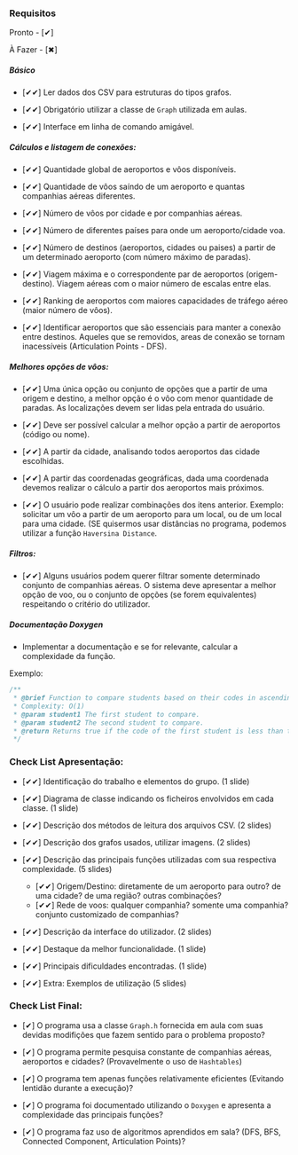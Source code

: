 ### Requisitos

Pronto - [✔]

À Fazer - [✖]

##### Básico

- [✔✔] Ler dados dos CSV para estruturas do tipos grafos.

- [✔✔] Obrigatório utilizar a classe de `Graph` utilizada em aulas.

- [✔✔] Interface em linha de comando amigável.

##### Cálculos e listagem de conexões:

- [✔✔] Quantidade global de aeroportos e vôos disponíveis.

- [✔✔] Quantidade de vôos saíndo de um aeroporto e quantas companhias aéreas diferentes.

- [✔✔] Número de vôos por cidade e por companhias aéreas.

- [✔✔] Número de diferentes países para onde um aeroporto/cidade voa.

- [✔✔] Número de destinos (aeroportos, cidades ou paises) a partir de um determinado aeroporto (com número máximo de paradas).

- [✔✔] Viagem máxima e o correspondente par de aeroportos (origem-destino). Viagem aéreas com o maior número de escalas entre elas.

- [✔✔] Ranking de aeroportos com maiores capacidades de tráfego aéreo (maior número de vôos).

- [✔✔] Identificar aeroportos que são essenciais para manter a conexão entre destinos. Aqueles que se removidos, areas de conexão se tornam inacessíveis (Articulation Points - DFS).

##### Melhores opções de vôos:

- [✔✔] Uma única opção ou conjunto de opções que a partir de uma origem e destino, a melhor opção é o vôo com menor quantidade de paradas. As localizações devem ser lidas pela entrada do usuário.

- [✔✔] Deve ser possível calcular a melhor opção a partir de aeroportos (código ou nome).

- [✔✔] A partir da cidade, analisando todos aeroportos das cidade escolhidas.

- [✔✔] A partir das coordenadas geográficas, dada uma coordenada devemos realizar o cálculo a partir dos aeroportos mais próximos.

- [✔✔] O usuário pode realizar combinações dos itens anterior. Exemplo: solicitar um vôo a partir de um aeroporto para um local, ou de um local para uma cidade. (SE quisermos usar distâncias no programa, podemos utilizar a função `Haversina Distance`.

##### Filtros:

- [✔✔] Alguns usuários podem querer filtrar somente determinado conjunto de companhias aéreas. O sistema deve apresentar a melhor opção de voo, ou o conjunto de opções (se forem equivalentes) respeitando o critério do utilizador.

##### Documentação Doxygen

- Implementar a documentação e se for relevante, calcular a complexidade da função.

Exemplo:

```c
/**
 * @brief Function to compare students based on their codes in ascending order.
 * Complexity: O(1)
 * @param student1 The first student to compare.
 * @param student2 The second student to compare.
 * @return Returns true if the code of the first student is less than that of the second.
 */
```

### Check List Apresentação:

- [✔✔] Identificação do trabalho e elementos do grupo. (1 slide)

- [✔✔] Diagrama de classe indicando os ficheiros envolvidos em cada classe. (1 slide)

- [✔✔] Descrição dos métodos de leitura dos arquivos CSV. (2 slides)

- [✔✔] Descrição dos grafos usados, utilizar imagens. (2 slides)

- [✔✔] Descrição das principais funções utilizadas com sua respectiva complexidade. (5 slides)

  - [✔✔] Origem/Destino: diretamente de um aeroporto para outro? de uma cidade? de uma região? outras combinações?
  - [✔✔] Rede de voos: qualquer companhia? somente uma companhia? conjunto customizado de companhias?

- [✔✔] Descrição da interface do utilizador. (2 slides)

- [✔✔] Destaque da melhor funcionalidade. (1 slide)

- [✔✔] Principais dificuldades encontradas. (1 slide)

- [✔✔] Extra: Exemplos de utilização (5 slides)

### Check List Final:

- [✔] O programa usa a classe `Graph.h` fornecida em aula com suas devidas modifições que fazem sentido para o problema proposto?

- [✔] O programa permite pesquisa constante de companhias aéreas, aeroportos e cidades? (Provavelmente o uso de `Hashtables`)

- [✔] O programa tem apenas funções relativamente eficientes (Evitando lentidão durante a execução)?

- [✔] O programa foi documentado utilizando o `Doxygen` e apresenta a complexidade das principais funções?

- [✔] O programa faz uso de algoritmos aprendidos em sala? (DFS, BFS, Connected Component, Articulation Points)?
